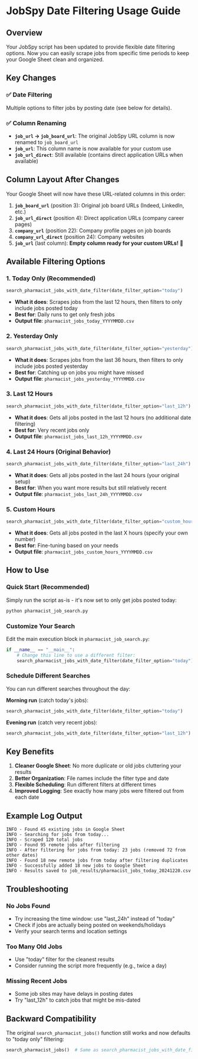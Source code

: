 # JobSpy Date Filtering Usage Guide

## Overview

Your JobSpy script has been updated to provide flexible date filtering options. Now you can easily scrape jobs from specific time periods to keep your Google Sheet clean and organized.

## Key Changes

### ✅ Date Filtering
Multiple options to filter jobs by posting date (see below for details).

### ✅ Column Renaming
- **`job_url` → `job_board_url`**: The original JobSpy URL column is now renamed to `job_board_url`
- **`job_url`**: This column name is now available for your custom use
- **`job_url_direct`**: Still available (contains direct application URLs when available)

## Column Layout After Changes

Your Google Sheet will now have these URL-related columns in this order:

1. **`job_board_url`** (position 3): Original job board URLs (Indeed, LinkedIn, etc.)
2. **`job_url_direct`** (position 4): Direct application URLs (company career pages)
3. **`company_url`** (position 22): Company profile pages on job boards  
4. **`company_url_direct`** (position 24): Company websites
5. **`job_url`** (last column): **Empty column ready for your custom URLs!** 🎯

## Available Filtering Options

### 1. Today Only (Recommended)
```python
search_pharmacist_jobs_with_date_filter(date_filter_option="today")
```
- **What it does**: Scrapes jobs from the last 12 hours, then filters to only include jobs posted today
- **Best for**: Daily runs to get only fresh jobs
- **Output file**: `pharmacist_jobs_today_YYYYMMDD.csv`

### 2. Yesterday Only
```python
search_pharmacist_jobs_with_date_filter(date_filter_option="yesterday")
```
- **What it does**: Scrapes jobs from the last 36 hours, then filters to only include jobs posted yesterday
- **Best for**: Catching up on jobs you might have missed
- **Output file**: `pharmacist_jobs_yesterday_YYYYMMDD.csv`

### 3. Last 12 Hours
```python
search_pharmacist_jobs_with_date_filter(date_filter_option="last_12h")
```
- **What it does**: Gets all jobs posted in the last 12 hours (no additional date filtering)
- **Best for**: Very recent jobs only
- **Output file**: `pharmacist_jobs_last_12h_YYYYMMDD.csv`

### 4. Last 24 Hours (Original Behavior)
```python
search_pharmacist_jobs_with_date_filter(date_filter_option="last_24h")
```
- **What it does**: Gets all jobs posted in the last 24 hours (your original setup)
- **Best for**: When you want more results but still relatively recent
- **Output file**: `pharmacist_jobs_last_24h_YYYYMMDD.csv`

### 5. Custom Hours
```python
search_pharmacist_jobs_with_date_filter(date_filter_option="custom_hours", hours_old=6)
```
- **What it does**: Gets all jobs posted in the last X hours (specify your own number)
- **Best for**: Fine-tuning based on your needs
- **Output file**: `pharmacist_jobs_custom_hours_YYYYMMDD.csv`

## How to Use

### Quick Start (Recommended)
Simply run the script as-is - it's now set to only get jobs posted today:
```bash
python pharmacist_job_search.py
```

### Customize Your Search
Edit the main execution block in `pharmacist_job_search.py`:

```python
if __name__ == "__main__":
    # Change this line to use a different filter:
    search_pharmacist_jobs_with_date_filter(date_filter_option="today")  # Change "today" to your preference
```

### Schedule Different Searches
You can run different searches throughout the day:

**Morning run** (catch today's jobs):
```python
search_pharmacist_jobs_with_date_filter(date_filter_option="today")
```

**Evening run** (catch very recent jobs):
```python
search_pharmacist_jobs_with_date_filter(date_filter_option="last_12h")
```

## Key Benefits

1. **Cleaner Google Sheet**: No more duplicate or old jobs cluttering your results
2. **Better Organization**: File names include the filter type and date
3. **Flexible Scheduling**: Run different filters at different times
4. **Improved Logging**: See exactly how many jobs were filtered out from each date

## Example Log Output

```
INFO - Found 45 existing jobs in Google Sheet
INFO - Searching for jobs from today...
INFO - Scraped 120 total jobs
INFO - Found 95 remote jobs after filtering
INFO - After filtering for jobs from today: 23 jobs (removed 72 from other dates)
INFO - Found 18 new remote jobs from today after filtering duplicates
INFO - Successfully added 18 new jobs to Google Sheet
INFO - Results saved to job_results/pharmacist_jobs_today_20241220.csv
```

## Troubleshooting

### No Jobs Found
- Try increasing the time window: use "last_24h" instead of "today"
- Check if jobs are actually being posted on weekends/holidays
- Verify your search terms and location settings

### Too Many Old Jobs
- Use "today" filter for the cleanest results
- Consider running the script more frequently (e.g., twice a day)

### Missing Recent Jobs
- Some job sites may have delays in posting dates
- Try "last_12h" to catch jobs that might be mis-dated

## Backward Compatibility

The original `search_pharmacist_jobs()` function still works and now defaults to "today only" filtering:

```python
search_pharmacist_jobs()  # Same as search_pharmacist_jobs_with_date_filter(date_filter_option="today")
``` 